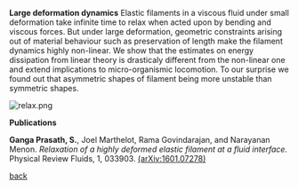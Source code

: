**Large deformation dynamics**
Elastic filaments in a viscous fluid under small deformation take infinite time to relax when acted upon by bending and viscous forces. But under large deformation, geometric constraints arising out of material behaviour such as preservation of length make the filament dynamics highly non-linear. We show that the estimates on energy dissipation from linear theory is drasticaly different from the non-linear one and extend implications to micro-organismic locomotion. To our surprise we found out that asymmetric shapes of filament being more unstable than symmetric shapes.

<!--![asymmetric.jpg]({{site.baseurl}}/asymmetric.jpg){:height="50%" width="50%"}-->
![relax.png]({{site.baseurl}}/relax.png)

**Publications**

**Ganga Prasath, S.**, Joel Marthelot, Rama Govindarajan, and Narayanan Menon. _Relaxation of a highly deformed elastic filament at a fluid interface._ Physical Review Fluids, 1, 033903. [(arXiv:1601.07278)](https://arxiv.org/abs/1601.07278)

[back](./research)